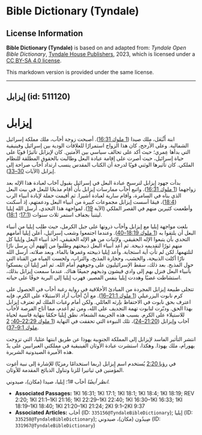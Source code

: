 # Bible Dictionary (Tyndale)

## License Information

**Bible Dictionary (Tyndale)** is based on and adapted from: _Tyndale Open Bible Dictionary_, [Tyndale House Publishers](https://tyndaleopenresources.com/), 2023, which is licensed under a [CC BY-SA 4.0 license](https://creativecommons.org/licenses/by-sa/4.0/legalcode.en).

This markdown version is provided under the same license.



--------------------------------

## إيزابل (id: 511120)

إيزابل
======

ابنة أَثْبَعَل، ملك صيدا ([1 ملوك 16:31](https://ref.ly/1Kgs16:31)). أصبحت زوجة أخآب، ملك مملكة إسرائيل الشمالية. وعلى الأرجح، كان هذا الزواج استمرارًا للعلاقات الودية بين إسرائيل وفينيقية التي بدأها عِمري؛ حيث أكد على تحالف سياسي بين الأمتين. كان لإيزابل تأثيرًا قويًا على حياة إسرائيل، حيث أصرت على إقامة عبادة البعل وطالبت بالحقوق المطلقة للنظام الملكي. كان تأثيرها الوثني قويًا لدرجة أن الكتاب المقدس ينسب ارتداد أخآب صراحة إلى إيزابل (الآيات [30–33](https://ref.ly/1Kgs16:30-1Kgs16:33)).

بدأت جهود إِيزابل لترسيخ عبادة البعل في إسرائيل بقبول آخاب لعبادة هذا الإله بعد زواجهما ([1 ملوك 16:31](https://ref.ly/1Kgs16:31)). واتبع أخآب ممارسات إيزابل بأن أقام مذبحًا للبعل في بيت البعل الذي بناه في السامرة، وأقام سارية لعبادة أشيرا. ثم أقيمت حملة لإبادة أنبياء الرب ([18:4](https://ref.ly/1Kgs18:4))، فيمَا أسست إيزابل مجموعات كبيرة من أنبياء البعل ودعمتهم، إذ أسكنت وأطعمت كثيرين منهم في القصر الملكي (الآية [19](https://ref.ly/1Kgs18:19)). لمواجهة هذا التحدي، أرسل الله إيليا ليتنبأ بجفاف استمر ثلاث سنوات ([17:1](https://ref.ly/1Kgs17:1)؛ [18:1](https://ref.ly/1Kgs18:1)).

بلغت مواجهة إيليا مع إيزابل وأخآب ذروتها على جبل الكرمل، حيث طلب إيليا من أنبياء البعل أن يلتقوا به ([1 ملوك 18:19–40](https://ref.ly/1Kgs18:19-1Kgs18:40)). وعندما اجتمعوا وشعب إسرائيل، أعلن إيليا أمامهم التحدي بأن يتبعوا الإله الحقيقي. ولإثبات من هو الإله الحقيقي، أخذ أنبياء البعل وإيليا كل منهم ثورًا لتقديمه ذبيحة. ثم أعد أنبياء البعل ذبيحتهم وطلبوا من إلههم أن يرسل نارًا لتلتهمها. لكن لم تأتِ أية استجابة. وأعد إيليا ذبيحته وغمرها بالماء. وبعد صلاته، أرسل الله نارًا أكلت الذبيحة، والخشب، وحجارة المذبح، والتراب، ولحست المياه من القناة التي حول المذبح. بعد ذلك، سقط الإسرائيليون على وجوههم أمام الله. ثم أمر إيليا أن يمسكوا بأنبياء البعل فنزل بهم إلى وادي قيشون وذبحهم جميعًا هناك. عندما سمعت إيزابل بذلك، استشاطت غضبًا وهددت إيليا بنفس المصير. فهرب إيليا إلى البرية خوفًا على حياته.

تتجلى طبيعة إيزابل المجردة من المبادئ الأخلاقية في رواية رغبة أخآب في الحصول على كرم نابوت اليزرعيلي ([1 ملوك 21:1–16](https://ref.ly/1Kgs21:1-1Kgs21:16)). مع أنّ أخآب أراد الاستيلاء على الكرم، فإنه اعترف بحق نابوت في الاحتفاظ بإرثه العائلي. ولكن أمام رغبات الملك لم تعترف إيزابل بهذا الحق. ودبّرت لنابوت تهمة التجديف على الله، ومن ثم أُعدم، مما أتاح الفرصة لأخآب للاستيلاء على الكرم. بسبب هذه الجريمة الشنعاء، نطق إيليا حكمًا بنهاية قاسية لحياة آخاب وإيزابل ([21:20–24](https://ref.ly/1Kgs21:20-1Kgs21:24))، تلك النبوءة التي تحققت في النهاية ([1 ملوك 22:29–40؛](https://ref.ly/1Kgs22:29-1Kgs22:40) [2 ملوك 9:1–37](https://ref.ly/2Kgs9:1-2Kgs9:37)).

انتشر التأثير الفاسد لإيزابل إلى المملكة الجنوبية يهوذا عن طريق ابنتها عثليا، التي تزوجت يهورام، ملك يهوذا. وهكذا، استشرت عبادة الأوثان الفينيقية في مملكتي العبرانيين على يدّ هذه الأميرة الصيدونية الشريرة.

في [رؤيا 2:20](https://ref.ly/Rev2:20) يُستخدم اسم إِيزابل (ربما استخدامًا رمزيًا) للإشارة إلى نبية أغوت المؤمنين في ثياتيرا للزنا وتناول الذبائح المقدمة للأوثان.

*انظر أيضًا* أخآب \#1؛ إيليا، صيدا (مكان)، صيدوني.

* **Associated Passages:** 1KI 16:31; 1KI 17:1; 1KI 18:1; 1KI 18:4; 1KI 18:19; REV 2:20; 1KI 21:1–1KI 21:16; 1KI 22:29–1KI 22:40; 1KI 16:30–1KI 16:33; 1KI 18:19–1KI 18:40; 1KI 21:20–1KI 21:24; 2KI 9:1–2KI 9:37
* **Associated Articles:** أخاب (ID: `335156@TyndaleBibleDictionary`); إيليا (ID: `335258@TyndaleBibleDictionary`); صِيدُون (مكان)، صيدوني (ID: `331967@TyndaleBibleDictionary`)

